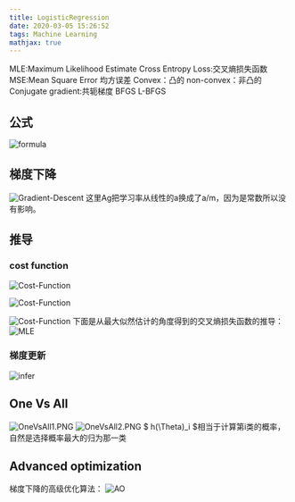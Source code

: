 ```yaml
---
title: LogisticRegression
date: 2020-03-05 15:26:52
tags: Machine Learning
mathjax: true
---
```

MLE:Maximum Likelihood Estimate
Cross Entropy Loss:交叉熵损失函数
MSE:Mean Square Error 均方误差
Convex：凸的
non-convex：非凸的
Conjugate gradient:共轭梯度
BFGS
L-BFGS
<!--more-->
## 公式
![formula](Formula.png)
## 梯度下降
![Gradient-Descent](Gradient-Descent.PNG)
这里Ag把学习率从线性的a换成了a/m，因为是常数所以没有影响。
## 推导
### cost function
![Cost-Function](Cost-Function0.PNG)

![Cost-Function](Cost-Function1.PNG)

![Cost-Function](Cost-Function2.PNG)
下面是从最大似然估计的角度得到的交叉熵损失函数的推导：
![MLE](MLE-Infer.jpg)
### 梯度更新
![infer](infer.PNG)
## One Vs All
![OneVsAll1.PNG](OneVsAll1.PNG)
![OneVsAll2.PNG](OneVsAll2.PNG)
$ h(\Theta)_i $相当于计算第i类的概率，自然是选择概率最大的归为那一类
## Advanced optimization
梯度下降的高级优化算法：
![AO](Advanced-Optimization.PNG)

